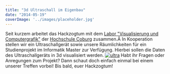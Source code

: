 ```yaml
---
title: "3d Ultraschall im Eigenbau"
date: "2014-05-19"
coverImage: '../images/placeholder.jpg'
---
```


Seit kurzem arbeitet das Hackzogtum mit dem [Labor "Visualisierung und Computergrafik"](http://vclabor.awmw.org/index.php?title=Personen) der [Hochschule Coburg](http://www.hs-coburg.de/) zusammen.Â In Kooperation stellen wir ein Ultraschallgerät sowie unsere Räumlichkeiten für ein Studienprojekt im Informatik Master zur Verfügung. Hierbei sollen die Daten des Ultraschallgeräts in 3d visualisiert werden. [![ultra](../images/ultra-225x300.jpg)](https://hackzogtum-coburg.de/wp-content/uploads/2014/05/ultra.jpg) Habt ihr Fragen oder Anregungen zum Projekt? Dann schaut doch einfach einmal bei einem unserer Treffen vorbei! Bis bald, euer Hackzogtum!
